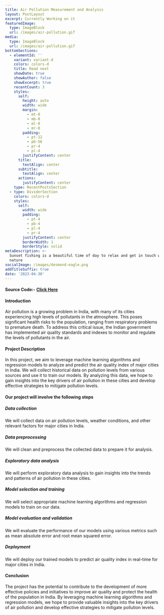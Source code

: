 ```yaml
---
title: Air Pollution Measurement and Analysis
layout: PostLayout
excerpt: Currently Working on it
featuredImage:
  type: ImageBlock
  url: /images/air-pollution.gif
media:
  type: ImageBlock
  url: /images/air-pollution.gif
bottomSections:
  - elementId: ''
    variant: variant-d
    colors: colors-d
    title: Read next
    showDate: true
    showAuthor: false
    showExcerpt: true
    recentCount: 3
    styles:
      self:
        height: auto
        width: wide
        margin:
          - mt-0
          - mb-0
          - ml-0
          - mr-0
        padding:
          - pt-12
          - pb-56
          - pr-4
          - pl-4
        justifyContent: center
      title:
        textAlign: center
      subtitle:
        textAlign: center
      actions:
        justifyContent: center
    type: RecentPostsSection
  - type: DividerSection
    colors: colors-d
    styles:
      self:
        width: wide
        padding:
          - pt-4
          - pb-4
          - pl-4
          - pr-4
        justifyContent: center
        borderWidth: 1
        borderStyle: solid
metaDescription: >-
  Sunset fishing is a beautiful time of day to relax and get in touch with
  nature
socialImage: /images/desmond-eagle.png
addTitleSuffix: true
date: '2023-04-30'
---
```

#### Source Code:- [Click Here](https://github.com/sahilsinha240/Air-Pollution-Measurement-and-Analysis)

#### Introduction

Air pollution is a growing problem in India, with many of its cities experiencing high levels of pollutants in the atmosphere. This poses significant health risks to the population, ranging from respiratory problems to premature death. To address this critical issue, the Indian government has implemented air quality standards and indexes to monitor and regulate the levels of pollutants in the air.

#### Project Description

In this project, we aim to leverage machine learning algorithms and regression models to analyze and predict the air quality index of major cities in India. We will collect historical data on pollution levels from various sources and use it to train our models. By analyzing this data, we hope to gain insights into the key drivers of air pollution in these cities and develop effective strategies to mitigate pollution levels.

#### Our project will involve the following steps

##### Data collection

We will collect data on air pollution levels, weather conditions, and other relevant factors for major cities in India.

##### Data preprocessing

We will clean and preprocess the collected data to prepare it for analysis.

##### Exploratory data analysis

We will perform exploratory data analysis to gain insights into the trends and patterns of air pollution in these cities.

##### Model selection and training

We will select appropriate machine learning algorithms and regression models to train on our data.

##### Model evaluation and validation

We will evaluate the performance of our models using various metrics such as mean absolute error and root mean squared error.

##### Deployment

We will deploy our trained models to predict air quality index in real-time for major cities in India.

#### Conclusion

The project has the potential to contribute to the development of more effective policies and initiatives to improve air quality and protect the health of the population in India. By leveraging machine learning algorithms and regression models, we hope to provide valuable insights into the key drivers of air pollution and develop effective strategies to mitigate pollution levels.
